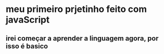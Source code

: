# meu primeiro prjetinho feito com javaScript
## irei começar a aprender a linguagem agora, por isso é basico
